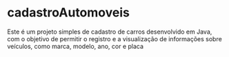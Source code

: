 # cadastroAutomoveis
Este é um projeto simples de cadastro de carros desenvolvido em Java, com o objetivo de permitir o registro e a visualização de informações sobre veículos, como marca, modelo, ano, cor e placa
